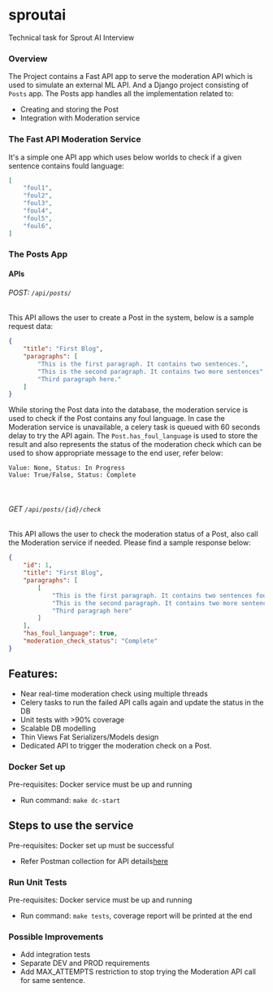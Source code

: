 # sproutai
Technical task for Sprout AI Interview

### Overview
The Project contains a Fast API app to serve the moderation API which is used to simulate an external ML API.
And a Django project consisting of `Posts` app. The Posts app handles all the implementation related to:
* Creating and storing the Post
* Integration with Moderation service


### The Fast API Moderation Service
It's a simple one API app which uses below worlds to check if a given sentence contains fould language:
```json
[
    "foul1",
    "foul2",
    "foul3",
    "foul4",
    "foul5",
    "foul6",
]
```

### The Posts App
#### APIs
###### POST: `/api/posts/`
This API allows the user to create a Post in the system, below is a sample request data:
```json
{
    "title": "First Blog",
    "paragraphs": [
        "This is the first paragraph. It contains two sentences.",
        "This is the second paragraph. It contains two more sentences",
        "Third paragraph here."
    ]
}
```
While storing the Post data into the database, the moderation service is used to check if the Post contains any foul language.
In case the Moderation service is unavailable, a celery task is queued with 60 seconds delay to try the API again.
The `Post.has_foul_language` is used to store the result and also represents the status of the moderation check which can be used to show appropriate message to the end user, refer below:
```
Value: None, Status: In Progress
Value: True/False, Status: Complete
```
<br>

###### GET `/api/posts/{id}/check`
This API allows the user to check the moderation status of a Post, also call the Moderation service if needed. Please find a sample response below:
```json
{
    "id": 1,
    "title": "First Blog",
    "paragraphs": [
        [
            "This is the first paragraph. It contains two sentences foul1",
            "This is the second paragraph. It contains two more sentences",
            "Third paragraph here"
        ]
    ],
    "has_foul_language": true,
    "moderation_check_status": "Complete"
}
```


## Features:
* Near real-time moderation check using multiple threads
* Celery tasks to run the failed API calls again and update the status in the DB
* Unit tests with >90% coverage
* Scalable DB modelling
* Thin Views Fat Serializers/Models design
* Dedicated API to trigger the moderation check on a Post.


### Docker Set up
Pre-requisites: Docker service must be up and running
* Run command: `make dc-start`

## Steps to use the service
Pre-requisites: Docker set up must be successful
* Refer Postman collection for API details[here](https://documenter.getpostman.com/view/4969182/VUxNQ7BL)

### Run Unit Tests
Pre-requisites: Docker service must be up and running
* Run command: `make tests`, coverage report will be printed at the end

### Possible Improvements
* Add integration tests
* Separate DEV and PROD requirements
* Add MAX_ATTEMPTS restriction to stop trying the Moderation API call for same sentence.